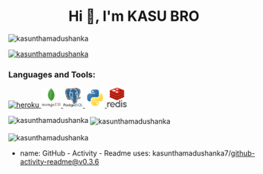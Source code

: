 <h1 align="center">Hi 👋, I'm KASU BRO</h1>


<p align="left"> <img src="https://komarev.com/ghpvc/?username=kasunthamadushanka&label=Profile%20views&color=0e75b6&style=flat" alt="kasunthamadushanka" /> </p>

<p align="left"> <a href="https://github.com/ryo-ma/github-profile-trophy"><img src="https://github-profile-trophy.vercel.app/?username=kasunthamadushanka" alt="kasunthamadushanka" /></a> </p>


<h3 align="left">Languages and Tools:</h3>
<p align="left"> <a href="https://heroku.com" target="_blank"> <img src="https://www.vectorlogo.zone/logos/heroku/heroku-icon.svg" alt="heroku" width="40" height="40"/> </a> <a href="https://www.mongodb.com/" target="_blank"> <img src="https://raw.githubusercontent.com/devicons/devicon/master/icons/mongodb/mongodb-original-wordmark.svg" alt="mongodb" width="40" height="40"/> </a> <a href="https://www.postgresql.org" target="_blank"> <img src="https://raw.githubusercontent.com/devicons/devicon/master/icons/postgresql/postgresql-original-wordmark.svg" alt="postgresql" width="40" height="40"/> </a> <a href="https://www.python.org" target="_blank"> <img src="https://raw.githubusercontent.com/devicons/devicon/master/icons/python/python-original.svg" alt="python" width="40" height="40"/> </a> <a href="https://redis.io" target="_blank"> <img src="https://raw.githubusercontent.com/devicons/devicon/master/icons/redis/redis-original-wordmark.svg" alt="redis" width="40" height="40"/> </a> </p>

<p><img align="left" src="https://github-readme-stats.vercel.app/api/top-langs?username=kasunthamadushanka&show_icons=true&locale=en&layout=compact" alt="kasunthamadushanka" /></p>

<p>&nbsp;<img align="center" src="https://github-readme-stats.vercel.app/api?username=kasunthamadushanka&show_icons=true&locale=en" alt="kasunthamadushanka" /></p>

<p><img align="center" src="https://github-readme-streak-stats.herokuapp.com/?user=kasunthamadushanka&" alt="kasunthamadushanka" /></p>


- name: GitHub - Activity - Readme
  uses: kasunthamadushanka7/github-activity-readme@v0.3.6

